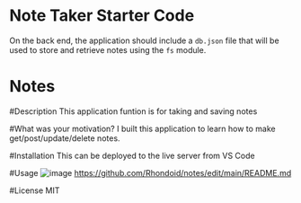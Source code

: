 # Note Taker Starter Code
On the back end, the application should include a `db.json` file that will be used to store and retrieve notes using the `fs` module.

# Notes

#Description
This application funtion is for taking and saving notes

#What was your motivation?
I built this application to learn how to make get/post/update/delete notes.

#Installation
This can be deployed to the live server from VS Code

#Usage
![image](https://user-images.githubusercontent.com/110504360/211417666-419c160b-7f91-479f-86c5-1aa55b421111.png)
https://github.com/Rhondoid/notes/edit/main/README.md

#License
MIT
